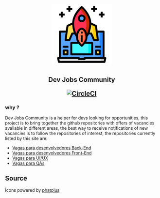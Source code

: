 
<h1 align='center'>
  <img width="200px" src="./src/assets/logo.svg" />
</h1>
<h2 align='center'>

Dev Jobs Community

[![CircleCI](https://circleci.com/gh/leandrofreires/dev-jobs-community.svg?style=svg)](https://circleci.com/gh/leandrofreires/dev-jobs-community)

</h2>

### why ?
 Dev Jobs Community is a helper for devs looking for opportunities, this project is to bring together the github repositories with offers of vacancies available in different areas, the best way to receive notifications of new vacancies is to follow the repositories of interest, the repositories currently listed by this site are:
- [Vagas para desenvolvedores Back-End](https://github.com/backend-br/vagas)
- [Vagas para desenvolvedores Front-End](https://github.com/frontendbr/vagas)
- [Vagas para UI/UX](https://github.com/uxbrasil/vagas)
- [Vagas para QAs](https://github.com/qa-brasil/vagas)

## Source
Ícons powered by [phatplus](https://www.flaticon.com/br/autores/phatplus)

